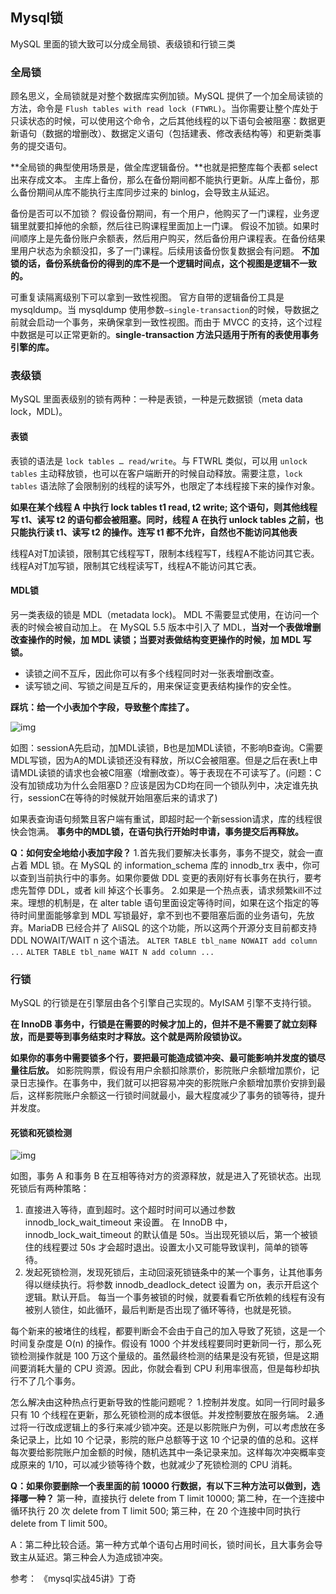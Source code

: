 ## Mysql锁

MySQL 里面的锁大致可以分成全局锁、表级锁和行锁三类

### 全局锁

顾名思义，全局锁就是对整个数据库实例加锁。MySQL 提供了一个加全局读锁的方法，命令是 `Flush tables with read lock (FTWRL)`。当你需要让整个库处于只读状态的时候，可以使用这个命令，之后其他线程的以下语句会被阻塞：数据更新语句（数据的增删改）、数据定义语句（包括建表、修改表结构等）和更新类事务的提交语句。

**全局锁的典型使用场景是，做全库逻辑备份。**也就是把整库每个表都 select 出来存成文本。
主库上备份，那么在备份期间都不能执行更新。从库上备份，那么备份期间从库不能执行主库同步过来的 binlog，会导致主从延迟。

备份是否可以不加锁？
假设备份期间，有一个用户，他购买了一门课程，业务逻辑里就要扣掉他的余额，然后往已购课程里面加上一门课。
假设不加锁。如果时间顺序上是先备份账户余额表，然后用户购买，然后备份用户课程表。在备份结果里用户状态为余额没扣，多了一门课程。后续用该备份恢复数据会有问题。
**不加锁的话，备份系统备份的得到的库不是一个逻辑时间点，这个视图是逻辑不一致的。**

可重复读隔离级别下可以拿到一致性视图。
官方自带的逻辑备份工具是 mysqldump。当 mysqldump 使用参数`–single-transaction`的时候，导数据之前就会启动一个事务，来确保拿到一致性视图。而由于 MVCC 的支持，这个过程中数据是可以正常更新的。**single-transaction 方法只适用于所有的表使用事务引擎的库。**

### 表级锁

MySQL 里面表级别的锁有两种：一种是表锁，一种是元数据锁（meta data lock，MDL)。

#### 表锁

表锁的语法是 `lock tables … read/write`。与 FTWRL 类似，可以用 `unlock tables` 主动释放锁，也可以在客户端断开的时候自动释放。需要注意，`lock tables` 语法除了会限制别的线程的读写外，也限定了本线程接下来的操作对象。

**如果在某个线程 A 中执行 lock tables t1 read, t2 write; 这个语句，则其他线程写 t1、读写 t2 的语句都会被阻塞。同时，线程 A 在执行 unlock tables 之前，也只能执行读 t1、读写 t2 的操作。连写 t1 都不允许，自然也不能访问其他表**

线程A对T加读锁，限制其它线程写T，限制本线程写T，线程A不能访问其它表。
线程A对T加写锁，限制其它线程读写T，线程A不能访问其它表。

#### MDL锁

另一类表级的锁是 MDL（metadata lock)。
MDL 不需要显式使用，在访问一个表的时候会被自动加上。
在 MySQL 5.5 版本中引入了 MDL，**当对一个表做增删改查操作的时候，加 MDL 读锁；当要对表做结构变更操作的时候，加 MDL 写锁。**

- 读锁之间不互斥，因此你可以有多个线程同时对一张表增删改查。
- 读写锁之间、写锁之间是互斥的，用来保证变更表结构操作的安全性。

**踩坑：给一个小表加个字段，导致整个库挂了。**

![img](https://icecrea-1300414836.file.myqcloud.com/mysql/mysql45/06_lock/mdl_crash_database.jpg)



如图：sessionA先启动，加MDL读锁，B也是加MDL读锁，不影响B查询。C需要MDL写锁，因为A的MDL读锁还没有释放，所以C会被阻塞。但是之后在表t上申请MDL读锁的请求也会被C阻塞（增删改查）。等于表现在不可读写了。(问题：C没有加锁成功为什么会阻塞D？应该是因为CD均在同一个锁队列中，决定谁先执行，sessionC在等待的时候就开始阻塞后来的请求了)

如果表查询语句频繁且客户端有重试，即超时起一个新session请求，库的线程很快会饱满。
**事务中的MDL锁，在语句执行开始时申请，事务提交后再释放。**

**Q：如何安全地给小表加字段？**
1.首先我们要解决长事务，事务不提交，就会一直占着 MDL 锁。在 MySQL 的 information_schema 库的 innodb_trx 表中，你可以查到当前执行中的事务。如果你要做 DDL 变更的表刚好有长事务在执行，要考虑先暂停 DDL，或者 kill 掉这个长事务。
2.如果是一个热点表，请求频繁kill不过来。理想的机制是，在 alter table 语句里面设定等待时间，如果在这个指定的等待时间里面能够拿到 MDL 写锁最好，拿不到也不要阻塞后面的业务语句，先放弃。MariaDB 已经合并了 AliSQL 的这个功能，所以这两个开源分支目前都支持 DDL NOWAIT/WAIT n 这个语法。
`ALTER TABLE tbl_name NOWAIT add column ...` `ALTER TABLE tbl_name WAIT N add column ...`

### 行锁

MySQL 的行锁是在引擎层由各个引擎自己实现的。MyISAM 引擎不支持行锁。

**在 InnoDB 事务中，行锁是在需要的时候才加上的，但并不是不需要了就立刻释放，而是要等到事务结束时才释放。这个就是两阶段锁协议。**

**如果你的事务中需要锁多个行，要把最可能造成锁冲突、最可能影响并发度的锁尽量往后放。**
如影院购票，假设有用户余额扣除票价，影院账户余额增加票价，记录日志操作。在事务中，我们就可以把容易冲突的影院账户余额增加票价安排到最后，这样影院账户余额这一行锁时间就最小，最大程度减少了事务的锁等待，提升并发度。

#### 死锁和死锁检测



![img](https://icecrea-1300414836.file.myqcloud.com/mysql/mysql45/06_lock/dead_lcok.jpg)


如图，事务 A 和事务 B 在互相等待对方的资源释放，就是进入了死锁状态。出现死锁后有两种策略：



1. 直接进入等待，直到超时。这个超时时间可以通过参数 innodb_lock_wait_timeout 来设置。
   在 InnoDB 中，innodb_lock_wait_timeout 的默认值是 50s。当出现死锁以后，第一个被锁住的线程要过 50s 才会超时退出。设置太小又可能导致误判，简单的锁等待。
2. 发起死锁检测，发现死锁后，主动回滚死锁链条中的某一个事务，让其他事务得以继续执行。将参数 innodb_deadlock_detect 设置为 on，表示开启这个逻辑。默认开启。
   每当一个事务被锁的时候，就要看看它所依赖的线程有没有被别人锁住，如此循环，最后判断是否出现了循环等待，也就是死锁。

每个新来的被堵住的线程，都要判断会不会由于自己的加入导致了死锁，这是一个时间复杂度是 O(n) 的操作。假设有 1000 个并发线程要同时更新同一行，那么死锁检测操作就是 100 万这个量级的。虽然最终检测的结果是没有死锁，但是这期间要消耗大量的 CPU 资源。因此，你就会看到 CPU 利用率很高，但是每秒却执行不了几个事务。

怎么解决由这种热点行更新导致的性能问题呢？
1.控制并发度。如同一行同时最多只有 10 个线程在更新，那么死锁检测的成本很低。并发控制要放在服务端。
2.通过将一行改成逻辑上的多行来减少锁冲突。还是以影院账户为例，可以考虑放在多条记录上，比如 10 个记录，影院的账户总额等于这 10 个记录的值的总和。这样每次要给影院账户加金额的时候，随机选其中一条记录来加。这样每次冲突概率变成原来的 1/10，可以减少锁等待个数，也就减少了死锁检测的 CPU 消耗。

**Q：如果你要删除一个表里面的前 10000 行数据，有以下三种方法可以做到，选择哪一种？**
第一种，直接执行 delete from T limit 10000;
第二种，在一个连接中循环执行 20 次 delete from T limit 500;
第三种，在 20 个连接中同时执行 delete from T limit 500。

A：第二种比较合适。第一种方式单个语句占用时间长，锁时间长，且大事务会导致主从延迟。第三种会人为造成锁冲突。



参考：
《mysql实战45讲》丁奇